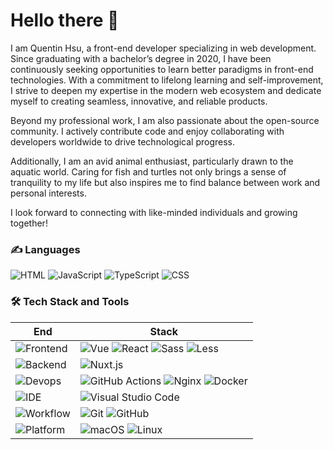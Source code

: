 # Hello there 👋

I am Quentin Hsu, a front-end developer specializing in web development. Since graduating with a bachelor’s degree in 2020, I have been continuously seeking opportunities to learn better paradigms in front-end technologies. With a commitment to lifelong learning and self-improvement, I strive to deepen my expertise in the modern web ecosystem and dedicate myself to creating seamless, innovative, and reliable products.

Beyond my professional work, I am also passionate about the open-source community. I actively contribute code and enjoy collaborating with developers worldwide to drive technological progress.

Additionally, I am an avid animal enthusiast, particularly drawn to the aquatic world. Caring for fish and turtles not only brings a sense of tranquility to my life but also inspires me to find balance between work and personal interests.

I look forward to connecting with like-minded individuals and growing together!

### ✍️ Languages

![HTML](https://img.shields.io/badge/-HTML-E34F26?style=flat&logo=html5&logoColor=white) ![JavaScript](https://img.shields.io/badge/-JavaScript-C69D00?style=flat&logo=javascript&logoColor=white) ![TypeScript](https://img.shields.io/badge/-TypeScript-2f74c0?style=flat&logo=typescript&logoColor=white) ![CSS](https://img.shields.io/badge/-CSS-254bdd?style=flat&logo=css3)



### 🛠 Tech Stack and Tools

| End                                                                  | Stack                                                                                                                                                                                                                                                                                                                       |
| -------------------------------------------------------------------- | --------------------------------------------------------------------------------------------------------------------------------------------------------------------------------------------------------------------------------------------------------------------------------------------------------------------------- |
| ![Frontend](https://img.shields.io/badge/-Frontend-black?style=flat) | ![Vue](https://img.shields.io/badge/-Vue.js-42b883?style=flat&logo=vue.js&logoColor=white) ![React](https://img.shields.io/badge/-React-61DAFB?style=flat&logo=react&logoColor=black) ![Sass](https://img.shields.io/badge/-Sass-CC6699?style=flat&logo=sass&logoColor=white) ![Less](https://img.shields.io/badge/-Less-1D365D?style=flat&logo=less&logoColor=white) |
| ![Backend](https://img.shields.io/badge/-Backend-black?style=flat)   | ![Nuxt.js](https://img.shields.io/badge/-Nuxt.js-00DC82?style=flat&logo=nuxt.js&logoColor=white)                                                                                                                                    |
| ![Devops](https://img.shields.io/badge/-Devops-black?style=flat)     | ![GitHub Actions](https://img.shields.io/badge/-GitHub%20Actions-2088FF?style=flat&logo=github-actions&logoColor=white) ![Nginx](https://img.shields.io/badge/-Nginx-009639?style=flat&logo=nginx&logoColor=white) ![Docker](https://img.shields.io/badge/-Docker-2496ED?style=flat&logo=docker&logoColor=white)                                                                                                                                                                    |
| ![IDE](https://img.shields.io/badge/-IDE-black?style=flat)           | ![Visual Studio Code](https://img.shields.io/badge/-VS_Code-007ACC?style=flat&logo=Visual-Studio-Code)                                                 |
| ![Workflow](https://img.shields.io/badge/-Workflow-black?style=flat)           | ![Git](https://img.shields.io/badge/-Git-black?style=flat&logo=git) ![GitHub](https://img.shields.io/badge/-GitHub-black?style=flat&logo=github)                                                                                           |
| ![Platform](https://img.shields.io/badge/-Platform-black?style=flat)           | ![macOS](https://img.shields.io/badge/-macOS-000000?style=flat&logo=apple&logoColor=white) ![Linux](https://img.shields.io/badge/-Linux-FCC624?style=flat&logo=linux&logoColor=black)                                                                                           |